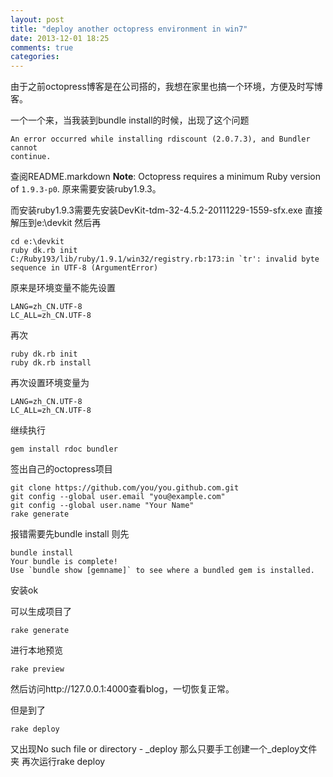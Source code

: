 ```yaml
---
layout: post
title: "deploy another octopress environment in win7"
date: 2013-12-01 18:25
comments: true
categories: 
---
```

由于之前octopress博客是在公司搭的，我想在家里也搞一个环境，方便及时写博客。

<!-- more -->

一个一个来，当我装到bundle install的时候，出现了这个问题
```
An error occurred while installing rdiscount (2.0.7.3), and Bundler cannot
continue.
```
查阅README.markdown
**Note**: Octopress requires a minimum Ruby version of `1.9.3-p0`.
原来需要安装ruby1.9.3。

而安装ruby1.9.3需要先安装DevKit-tdm-32-4.5.2-20111229-1559-sfx.exe
直接解压到e:\devkit
然后再
```
cd e:\devkit
ruby dk.rb init
C:/Ruby193/lib/ruby/1.9.1/win32/registry.rb:173:in `tr': invalid byte sequence in UTF-8 (ArgumentError)
```
原来是环境变量不能先设置
```
LANG=zh_CN.UTF-8
LC_ALL=zh_CN.UTF-8
```
再次
```
ruby dk.rb init
ruby dk.rb install
```
再次设置环境变量为
```
LANG=zh_CN.UTF-8
LC_ALL=zh_CN.UTF-8
```
继续执行
```
gem install rdoc bundler
```
签出自己的octopress项目
```
git clone https://github.com/you/you.github.com.git
git config --global user.email "you@example.com"
git config --global user.name "Your Name"
rake generate
```
报错需要先bundle install
则先
```
bundle install
Your bundle is complete!
Use `bundle show [gemname]` to see where a bundled gem is installed.
```
安装ok

可以生成项目了
```
rake generate
```
进行本地预览
```
rake preview
```
然后访问http://127.0.0.1:4000查看blog，一切恢复正常。

但是到了
```
rake deploy
```
又出现No such file or directory - _deploy
那么只要手工创建一个_deploy文件夹
再次运行rake deploy


